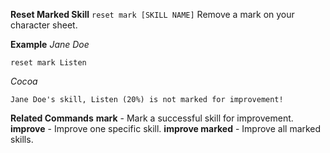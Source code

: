 **Reset Marked Skill**
`reset mark [SKILL NAME]`
Remove a mark on your character sheet.

__Example__
*Jane Doe*
```
reset mark Listen
```
*Cocoa*
```
Jane Doe's skill, Listen (20%) is not marked for improvement!
```
__Related Commands__
**mark** - Mark a successful skill for improvement.
**improve** - Improve one specific skill.
**improve marked** - Improve all marked skills.
